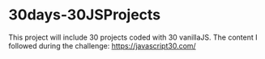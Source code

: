 # 30days-30JSProjects
This project will include 30 projects coded with 30 vanillaJS. The content I followed during the challenge: https://javascript30.com/
